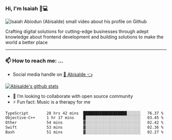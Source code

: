 ### Hi, I'm Isaiah 🌻💻

<img src="https://res.cloudinary.com/abisalde/image/upload/c_scale,h_311,w_816/v1616039512/Abisalde_github.gif" alt="Isaiah Abiodun (Abisalde) small video about his profile on Github">

Crafting digital solutions for cutting-edge businesses through adept knowledge about frontend development and building solutions to make the world a better place
<hr>

### 📫 How to reach me: ...
- Social media handle on <a href="https://twitter.com/abisalde">🔔  Abisalde   👈</a>


[![Abisalde's github stats](https://github-readme-stats.vercel.app/api?username=abisalde)](https://github.com/abisalde/github-readme-stats)

- 👯 I’m looking to collaborate with open source community
- ⚡ Fun fact: Music is a therapy for me


<!--
**abisalde/Abisalde** is a ✨ _special_ ✨ repository because its `README.md` (this file) appears on your GitHub profile.

Here are some ideas to get you started:


- 👯 I’m looking to collaborate with open source community
- 🤔 I’m looking for help with ...
- 💬 Ask me about ...
- 📫 How to reach me: ...
- 😄 Pronouns: ...
- ⚡ Fun fact: ...
-->

<!--START_SECTION:waka-->

```txt
TypeScript        28 hrs 42 mins  ███████████████████░░░░░░   76.37 %
Objective-C++     1 hr 17 mins    █░░░░░░░░░░░░░░░░░░░░░░░░   03.45 %
Other             54 mins         ▓░░░░░░░░░░░░░░░░░░░░░░░░   02.42 %
Swift             53 mins         ▓░░░░░░░░░░░░░░░░░░░░░░░░   02.36 %
Bash              51 mins         ▓░░░░░░░░░░░░░░░░░░░░░░░░   02.27 %
```

<!--END_SECTION:waka-->

